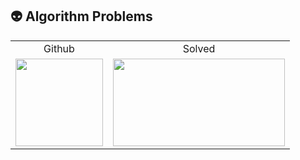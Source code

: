 ## 👽 Algorithm Problems

<table>
    <td align="center">Github</td>
    <td align="center">Solved</td>
    <tr>
        <td height="140px"> <a href="https://github.com/young1ll"><img src="https://avatars.githubusercontent.com/u/122770896?v=4" width="140px" /></a> </td>
        <td height="140px"> <a href="https://solved.ac/y_kyul"><img height="140px" width="275px" src="http://mazassumnida.wtf/api/v2/generate_badge?boj=y_kyul" /></a> </td>
    </tr>
</table>
